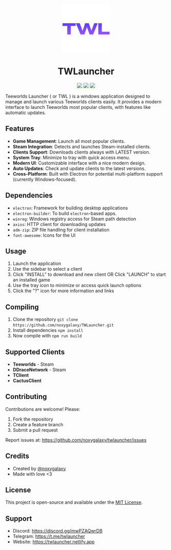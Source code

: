 <div align="center">
  <div>
    <img src="src/assets/logos/twl.png" width="150" alt="TWL Logo"/>  
  </div>
  <h1>TWLauncher</h1>
  <img src="https://img.shields.io/github/downloads/noxygalaxy/twlauncher/total?style=for-the-badge"></img>  
  <a href="https://discord.gg/mwPZAQwrDB"><img src="https://dcbadge.limes.pink/api/server/mwPZAQwrDB"></img></a>  
  <img src="https://img.shields.io/github/created-at/noxygalaxy/twlauncher?style=for-the-badge"></img>  
</div>

Teeworlds Launcher ( or TWL ) is a windows application designed to manage and launch various Teeworlds clients easily. It provides a modern interface to launch Teeworlds most popular clients, with features like automatic updates.

## Features

- **Game Management**: Launch all most popular clients.
- **Steam Integration**: Detects and launches Steam-installed clients.
- **Clients Support**: Downloads clients always with LATEST version.
- **System Tray**: Minimize to tray with quick access menu.
- **Modern UI**: Customizable interface with a nice modern design.
- **Auto Updates**: Check and update clients to the latest versions.
- **Cross-Platform**: Built with Electron for potential multi-platform support (currently Windows-focused).

## Dependencies

- `electron`: Framework for building desktop applications
- `electron-builder`: To build `electron`-based apps.
- `winreg`: Windows registry access for Steam path detection
- `axios`: HTTP client for downloading updates
- `adm-zip`: ZIP file handling for client installation
- `font-awesome`: Icons for the UI

## Usage

1. Launch the application
2. Use the sidebar to select a client
3. Click "INSTALL" to download and new client OR Click "LAUNCH" to start an installed game
4. Use the tray icon to minimize or access quick launch options
5. Click the "?" icon for more information and links

## Compiling

1.  Clone the repository `git clone https://github.com/noxygalaxy/TWLauncher.git`
2.  Install dependencies `npm install`
3.  Now compile with `npm run build`

## Supported Clients

- **Teeworlds** - Steam
- **DDraceNetwork** - Steam
- **TClient**
- **CactusClient**

## Contributing

Contributions are welcome! Please:

1. Fork the repository
2. Create a feature branch
3. Submit a pull request

Report issues at: https://github.com/noxygalaxy/twlauncher/issues

## Credits

- Created by [@noxygalaxy](https://noxy.netlify.app)
- Made with love <3

## License

This project is open-source and available under the [MIT License](LICENSE).

## Support

- Discord: https://discord.gg/mwPZAQwrDB
- Telegram: https://t.me/twlauncher
- Website: https://twlauncher.netlify.app
